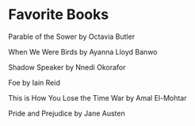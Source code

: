 # Favorite Books

Parable of the Sower by Octavia Butler

When We Were Birds by Ayanna Lloyd Banwo

Shadow Speaker by Nnedi Okorafor

Foe by Iain Reid

This is How You Lose the Time War by Amal El-Mohtar

Pride and Prejudice by Jane Austen